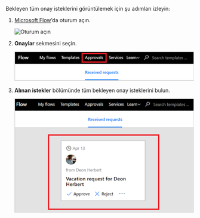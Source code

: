 Bekleyen tüm onay isteklerini görüntülemek için şu adımları izleyin:

1. [Microsoft Flow](https://flow.microsoft.com)’da oturum açın.
   
    ![Oturum açın](media/modern-approvals/sign-in.png)
2. **Onaylar** sekmesini seçin.
   
    ![Onaylar sekmesi](media/modern-approvals/approvals-tab.png)
3. **Alınan istekler** bölümünde tüm bekleyen onay isteklerini bulun.
   
    ![Bekleyen istekler](media/modern-approvals/pending-requests.png)

